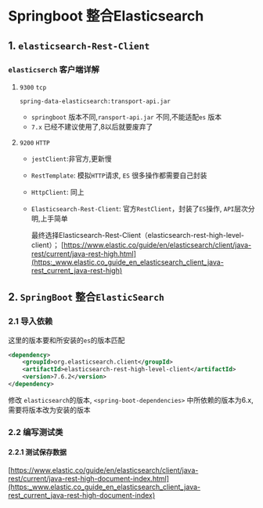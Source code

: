 #  Springboot 整合Elasticsearch



##   1. `elasticsearch-Rest-Client`

### `elasticserch` 客户端详解

1. `9300`  `tcp`

    `spring-data-elasticsearch:transport-api.jar`

   - `springboot` 版本不同,`ransport-api.jar` 不同,不能适配`es` 版本
   - `7.x` 已经不建议使用了,8以后就要废弃了

2. `9200` `HTTP`

   - `jestClient`:非官方,更新慢

   - `RestTemplate`: 模拟`HTTP`请求, `ES` 很多操作都需要自己封装

   - `HttpClient`: 同上

   - `Elasticsearch-Rest-Client`: 官方`RestClient`，封装了`ES`操作, `API`层次分明,上手简单

     最终选择Elasticsearch-Rest-Client（elasticsearch-rest-high-level-client）；
     [https://www.elastic.co/guide/en/elasticsearch/client/java-rest/current/java-rest-high.html](https:_www.elastic.co_guide_en_elasticsearch_client_java-rest_current_java-rest-high)



## 2. `SpringBoot` 整合`ElasticSearch`

###  2.1 导入依赖

这里的版本要和所安装的`es`的版本匹配

```xml
<dependency>
    <groupId>org.elasticsearch.client</groupId>
    <artifactId>elasticsearch-rest-high-level-client</artifactId>
    <version>7.6.2</version>
</dependency>
```

修改 `elasticsearch`的版本, `<spring-boot-dependencies>` 中所依赖的版本为6.x,需要将版本改为安装的版本



### 2.2 编写测试类

#### 2.2.1 测试保存数据

[https://www.elastic.co/guide/en/elasticsearch/client/java-rest/current/java-rest-high-document-index.html](https:_www.elastic.co_guide_en_elasticsearch_client_java-rest_current_java-rest-high-document-index)



